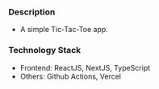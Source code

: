 ### Description
- A simple Tic-Tac-Toe app.

### Technology Stack
- Frontend: ReactJS, NextJS, TypeScript
- Others: Github Actions, Vercel
